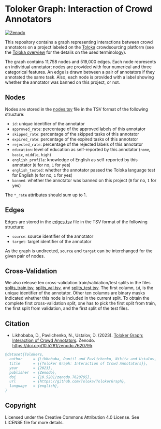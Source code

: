 # Toloker Graph: Interaction of Crowd Annotators

[![Zenodo][zenodo_badge]][zenodo_link]

[zenodo_badge]: https://zenodo.org/badge/DOI/10.5281/zenodo.7620795.svg
[zenodo_link]: https://doi.org/10.5281/zenodo.7620795

This repository contains a graph representing interactions between crowd annotators on a project labeled on the [Toloka](https://toloka.ai/) crowdsourcing platform (see the [Toloka overview](https://toloka.ai/en/docs/guide/concepts/overview) for the details on the used terminology).

The graph contains 11,758 nodes and 519,000 edges. Each node represents an individual annotator; nodes are provided with four numerical and three categorical features. An edge is drawn between a pair of annotators if they annotated the same task. Also, each node is provided with a label showing whether the annotator was banned on this project, or not.

## Nodes

Nodes are stored in the [nodes.tsv](nodes.tsv) file in the TSV format of the following structure:

- `id`: unique identifier of the annotator
- `approved_rate`: percentage of the approved labels of this annotator
- `skipped_rate`: percentage of the skipped tasks of this annotator
- `expired_rate`: percentage of the expired tasks of this annotator
- `rejected_rate`: percentage of the rejected labels of this annotator
- `education`: level of education as self-reported by this annotator (`none`, `basic`, `middle`, `high`)
- `english_profile`: knowledge of English as self-reported by this annotator (`0` for no, `1` for yes)
- `english_tested`: whether the annotator passed the Toloka language test for English (`0` for no, `1` for yes)
- `banned`: whether the annotator was banned on this project (`0` for no, `1` for yes)

The `*_rate` attributes should sum up to 1.

## Edges

Edges are stored in the [edges.tsv](edges.tsv) file in the TSV format of the following structure:

- `source`: source identifier of the annotator
- `target`: target identifier of the annotator

As the graph is undirected, `source` and `target` can be interchanged for the given pair of nodes.

## Cross-Validation

We also release ten cross-validation train/validation/test splits in the files [splits_train.tsv](splits_train.tsv), [splits_val.tsv](splits_val.tsv), and [splits_test.tsv](splits_test.tsv). The first column, `id`, is the unique identifier of the annotator. Other ten columns are binary masks indicated whether this node is included in the current split. To obtain the complete first cross-validation split, one has to pick the first split from train, the first split from validation, and the first split of the test files.

## Citation

* Likhobaba, D., Pavlichenko, N., Ustalov, D. (2023). [Toloker Graph: Interaction of Crowd Annotators](https://doi.org/10.5281/zenodo.7620795). Zenodo. <https://doi.org/10.5281/zenodo.7620795>

```bibtex
@dataset{Tolokers,
  author     = {Likhobaba, Daniil and Pavlichenko, Nikita and Ustalov, Dmitry},
  title      = {{Toloker Graph: Interaction of Crowd Annotators}},
  year       = {2023},
  publisher  = {Zenodo},
  doi        = {10.5281/zenodo.7620795},
  url        = {https://github.com/Toloka/TolokerGraph},
  language   = {english},
}
```

## Copyright

Licensed under the Creative Commons Attribution 4.0 License. See LICENSE file for more details.
